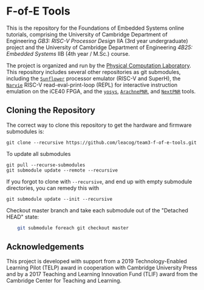 # F-of-E Tools
This is the repository for the Foundations of Embedded Systems online tutorials, comprising the University of Cambridge Department of Engineering _GB3: RISC-V Processor Design_ IIA (3rd year undergraduate) project and the University of Cambridge Department of Engineering _4B25: Embedded Systems_ IIB (4th year / M.Sc.) course.

The project is organized and run by the [Physical Computation Laboratory](http://physcomp.eng.cam.ac.uk). This repository includes several other repositories as git submodules, including the [`Sunflower`](https://github.com/physical-computation/sunflower-simulator) processor emulator (RISC-V and SuperH), the [`Narvie`](https://github.com/physical-computation/narvie) RISC-V read-eval-print-loop (REPL) for interactive instruction emulation on the iCE40 FPGA, and the [`yosys`](https://github.com/YosysHQ/yosys), [`ArachnePNR`](https://github.com/YosysHQ/arachne-pnr), and [`NextPNR`](https://github.com/YosysHQ/nextpnr) tools. 

## Cloning the Repository 
The correct way to clone this repository to get the hardware and firmware submodules is:

	git clone --recursive https://github.com/leacog/team3-f-of-e-tools.git

To update all submodules

	git pull --recurse-submodules
	git submodule update --remote --recursive

If you forgot to clone with `--recursive`, and end up with empty submodule directories, you can remedy this with

	git submodule update --init --recursive

Checkout master branch and take each submodule out of the "Detached HEAD" state:
```bash
	git submodule foreach git checkout master
```

## Acknowledgements
This project is developed with support from a 2019 Technology-Enabled Learning Pilot (TELP) award in cooperation with Cambridge University Press and by a 2017 Teaching and Learning Innovation Fund (TLIF) award from the Cambridge Center for Teaching and Learning.
